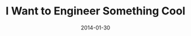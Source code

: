 ---
layout: base.njk
title : 'I Want to Engineer Something Cool' 
view_title : 'I Want to Engineer Something Cool' 
year : '2014' 
date : '2014-01-30' 
img_file : '/drawing/iwanttoengineersomethingcool.png' 
html_file : 'iwanttoengineersomethingcool' 
next_html : 'thanksfortheadviceithink.html' 
year_order : '3' 
permalink : "title/{{html_file}}.html"
---